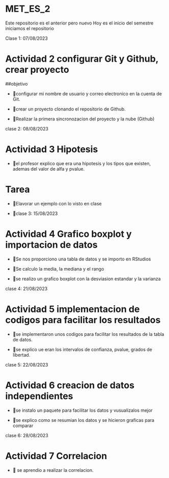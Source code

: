 # MET_ES_2
Este repositorio es el anterior pero nuevo 
Hoy es el inicio del semestre iniciamos el repositorio

Clase 1: 07/08/2023

# Actividad 2 configurar Git y Github, crear proyecto 

##objetivo 

+ :dart:configurar mi nombre de usuario y correo electronico en la cuenta de Git. 

+ :dart:crear un proyecto clonando el repositorio de Github. 

+ :dart:Realizar la primera sincronozacion del proyecto y la nube (Github)

clase 2: 08/08/2023

# Actividad 3 Hipotesis 

+ :dart:el profesor explico que era una hipotesis y los tipos que existen, ademas del valor de alfa y pvalue. 

# Tarea 
+ :dart:Elavorar un ejemplo con lo visto en clase 

+ :dart:clase 3: 15/08/2023

# Actividad 4 Grafico boxplot y importacion de datos 

+ :dart:Se nos proporciono una tabla de datos y se importo en RStudios

+ :dart:Se calculo la media, la mediana y el rango

+ :dart:se realizo un grafico boxplot con la desviasion estandar y la varianza

 clase 4: 21/08/2023

# Actividad 5 implementacion de codigos para facilitar los resultados 

+ :dart:se implementaron unos codigos para facilitar los resultados de la tabla de datos.

+ :dart:se explico ue eran los intervalos de confianza, pvalue, grados de libertad. 

 clase 5: 22/08/2023

# Actividad 6 creacion de datos independientes 

+ :dart:se instalo un paquete para facilitar los datos y vusualizalos mejor 

+ :dart:se explico como se resumian los datos y se hicieron graficas para comparar 

 clase 6: 28/08/2023

# Actividad 7 Correlacion 

+ :dart: se aprendio a realizar la correlacion.
